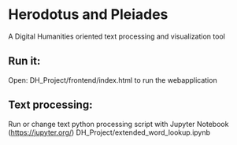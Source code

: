 # Herodotus and Pleiades
A Digital Humanities oriented text processing and visualization tool

## Run it:
Open: 
DH_Project/frontend/index.html 
to run the webapplication

## Text processing: 
Run or change text python processing script with Jupyter Notebook (https://jupyter.org/)
DH_Project/extended_word_lookup.ipynb